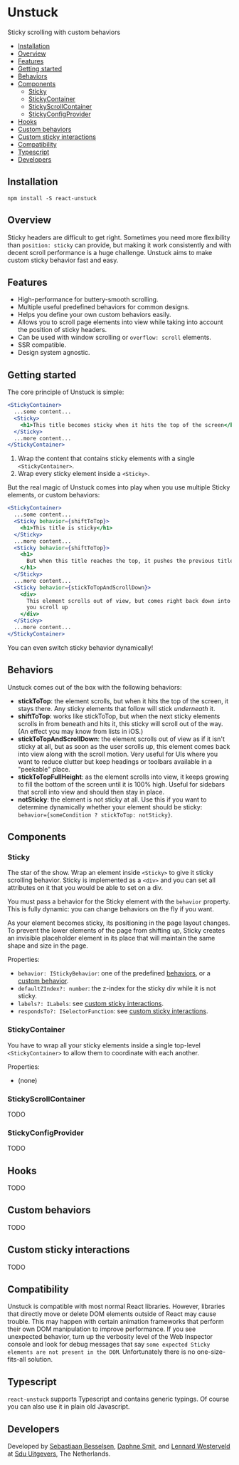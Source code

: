# Unstuck

Sticky scrolling with custom behaviors

- [Installation](#installation)
- [Overview](#overview)
- [Features](#features)
- [Getting started](#getting-started)
- [Behaviors](#behaviors)
- [Components](#components)
  - [Sticky](#sticky)
  - [StickyContainer](#stickycontainer)
  - [StickyScrollContainer](#stickyscrollcontainer)
  - [StickyConfigProvider](#stickyconfigprovider)
- [Hooks](#hooks)
- [Custom behaviors](#custom-behaviors)
- [Custom sticky interactions](#custom-sticky-interactions)
- [Compatibility](#compatibility)
- [Typescript](#typescript)
- [Developers](#developers)

## Installation

`npm install -S react-unstuck`

## Overview

Sticky headers are difficult to get right. Sometimes you need more flexibility than `position: sticky` can provide, but making it work consistently and with decent scroll performance is a huge challenge. Unstuck aims to make custom sticky behavior fast and easy.

## Features

- High-performance for buttery-smooth scrolling.
- Multiple useful predefined behaviors for common designs.
- Helps you define your own custom behaviors easily.
- Allows you to scroll page elements into view while taking into account the position of sticky headers.
- Can be used with window scrolling or `overflow: scroll` elements.
- SSR compatible.
- Design system agnostic.

## Getting started

The core principle of Unstuck is simple:

```jsx
<StickyContainer>
  ...some content...
  <Sticky>
    <h1>This title becomes sticky when it hits the top of the screen</h1>
  </Sticky>
  ...more content...
</StickyContainer>
```

1. Wrap the content that contains sticky elements with a single `<StickyContainer>`.
2. Wrap every sticky element inside a `<Sticky>`.

But the real magic of Unstuck comes into play when you use multiple Sticky elements, or custom behaviors:

```jsx
<StickyContainer>
  ...some content...
  <Sticky behavior={shiftToTop}>
    <h1>This title is sticky</h1>
  </Sticky>
  ...more content...
  <Sticky behavior={shiftToTop}>
    <h1>
      But when this title reaches the top, it pushes the previous title away
    </h1>
  </Sticky>
  ...more content...
  <Sticky behavior={stickToTopAndScrollDown}>
    <div>
      This element scrolls out of view, but comes right back down into view when
      you scroll up
    </div>
  </Sticky>
  ...more content...
</StickyContainer>
```

You can even switch sticky behavior dynamically!

## Behaviors

Unstuck comes out of the box with the following behaviors:

- **stickToTop**: the element scrolls, but when it hits the top of the screen, it stays there. Any sticky elements that follow will stick _underneath_ it.
- **shiftToTop**: works like stickToTop, but when the next sticky elements scrolls in from beneath and hits it, this sticky will scroll out of the way. (An effect you may know from lists in iOS.)
- **stickToTopAndScrollDown**: the element scrolls out of view as if it isn't sticky at all, but as soon as the user scrolls up, this element comes back into view along with the scroll motion. Very useful for UIs where you want to reduce clutter but keep headings or toolbars available in a "peekable" place.
- **stickToTopFullHeight**: as the element scrolls into view, it keeps growing to fill the bottom of the screen until it is 100% high. Useful for sidebars that scroll into view and should then stay in place.
- **notSticky**: the element is not sticky at all. Use this if you want to determine dynamically whether your element should be sticky: `behavior={someCondition ? stickToTop: notSticky}`.

## Components

### Sticky

The star of the show. Wrap an element inside `<Sticky>` to give it sticky scrolling behavior. Sticky is implemented as a `<div>` and you can set all attributes on it that you would be able to set on a div.

You must pass a behavior for the Sticky element with the `behavior` property. This is fully dynamic: you can change behaviors on the fly if you want.

As your element becomes sticky, its positioning in the page layout changes. To prevent the lower elements of the page from shifting up, Sticky creates an invisible placeholder element in its place that will maintain the same shape and size in the page.

Properties:

- `behavior: IStickyBehavior`: one of the predefined [behaviors](#behaviors), or a [custom behavior](#custom-behaviors).
- `defaultZIndex?: number`: the z-index for the sticky div while it is not sticky.
- `labels?: ILabels`: see [custom sticky interactions](#custom-sticky-interactions).
- `respondsTo?: ISelectorFunction`: see [custom sticky interactions](#custom-sticky-interactions).

### StickyContainer

You have to wrap all your sticky elements inside a single top-level `<StickyContainer>` to allow them to coordinate with each another.

Properties:

- (none)

### StickyScrollContainer

TODO

### StickyConfigProvider

TODO

## Hooks

TODO

## Custom behaviors

TODO

## Custom sticky interactions

TODO

## Compatibility

Unstuck is compatible with most normal React libraries. However, libraries that directly move or delete DOM elements outside of React may cause trouble. This may happen with certain animation frameworks that perform their own DOM manipulation to improve performance. If you see unexpected behavior, turn up the verbosity level of the Web Inspector console and look for debug messages that say `some expected Sticky elements are not present in the DOM`. Unfortunately there is no one-size-fits-all solution.

## Typescript

`react-unstuck` supports Typescript and contains generic typings. Of course you can also use it in plain old Javascript.

## Developers

Developed by [Sebastiaan Besselsen](https://github.com/sbesselsen), [Daphne Smit](https://github.com/daphnesmit), and [Lennard Westerveld](https://github.com/LennardWesterveld) at [Sdu Uitgevers](https://www.sdu.nl), The Netherlands.
